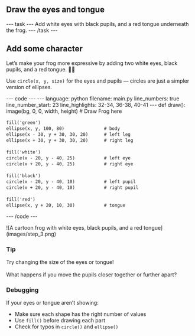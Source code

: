 <h2 class="c-project-heading--task">Draw the eyes and tongue</h2>
--- task ---
Add white eyes with black pupils, and a red tongue underneath the frog.
--- /task ---

<h2 class="c-project-heading--explainer">Add some character</h2>

Let’s make your frog more expressive by adding two white eyes, black pupils, and a red tongue. 👀👅

Use `circle(x, y, size)` for the eyes and pupils — circles are just a simpler version of ellipses.

<div class="c-project-code">
--- code ---
---
language: python
filename: main.py
line_numbers: true
line_number_start: 23
line_highlights: 32-34, 36-38, 40-41
---
def draw():
    image(bg, 0, 0, width, height)
    # Draw Frog here

    fill('green')
    ellipse(x, y, 100, 80)               # body
    ellipse(x - 30, y + 30, 30, 20)      # left leg
    ellipse(x + 30, y + 30, 30, 20)      # right leg

    fill('white')
    circle(x - 20, y - 40, 25)           # left eye
    circle(x + 20, y - 40, 25)           # right eye

    fill('black')
    circle(x - 20, y - 40, 10)           # left pupil
    circle(x + 20, y - 40, 10)           # right pupil

    fill('red')
    ellipse(x, y + 20, 10, 30)           # tongue
--- /code ---
</div>

<div class="c-project-output">
![A cartoon frog with white eyes, black pupils, and a red tongue](images/step_3.png)
</div>

<div class="c-project-callout c-project-callout--tip">

### Tip

Try changing the size of the eyes or tongue! <br />  
What happens if you move the pupils closer together or further apart?

</div>

<div class="c-project-callout c-project-callout--debug">

### Debugging

If your eyes or tongue aren’t showing:<br />
- Make sure each shape has the right number of values<br />
- Use `fill()` before drawing each part<br />
- Check for typos in `circle()` and `ellipse()`

</div>